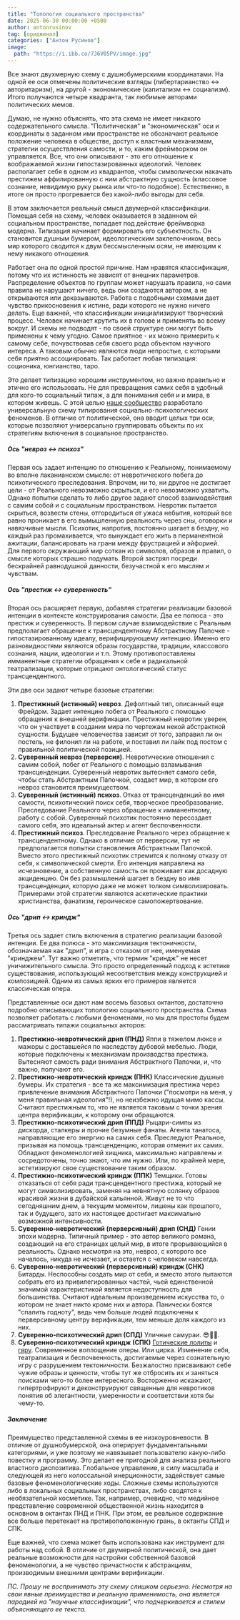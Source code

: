 ```yaml
---
title: "Топология социального пространства"
date: 2025-06-30 00:00:00 +0500
author: antonrusinov
tag: [ориджинал]
categories: ["Антон Русинов"]
image:
  path: "https://i.ibb.co/7J6V05PV/image.jpg"
---
```


Все знают двухмерную схему с душнобумерскими координатами. На одной ее оси отмечены политические взгляды (либертарианство <-> авторитаризм), на другой - экономические (капитализм <-> социализм). Итого получаются четыре квадранта, так любимые авторами политических мемов.

Думаю, не нужно объяснять, что эта схема не имеет никакого содержательного смысла. "Политическая" и "экономическая" оси и координаты в заданном ими пространстве не обозначают реальное положение человека в обществе, доступ к властным механизмам, стратегии осуществления самости, и то, каким фреймворком он управляется. Все, что они описывают - это его отношение к воображаемой жизни гипостазированных идеологий. Человек располагает себя в одном из квадрантов, чтобы символически накачать престижем аффилированную с ним абстрактную сущность (классовое сознание, невидимую руку рынка или что-то подобное). Естественно, в итоге он просто прогревается без какой-либо выгоды для себя.

В этом заключается реальный смысл двумерной классификации. Помещая себя на схему, человек оказывается в заданном ей социальном пространстве, попадает под действие фреймворка модерна. Типизация начинает формировать его субъектность. Он становится душным бумером, идеологическим заклепочником, весь мир которого сводится к двум бессмысленным осям, не имеющим к нему никакого отношения.

Работает она по одной простой причине. Нам нравятся классификация, потому что их истинность не зависят от внешних параметров. Распределение объектов по группам может нарушать правила, но сами правила не нарушают ничего, ведь они создаются автором, а не открываются или доказываются. Работа с подобными схемами дает чувство прикосновения к истине, ради которого не нужно ничего делать. Еще важней, что классификации инициализируют творческий процесс. Человек начинает крутить их в голове и применять во всему вокруг. И схемы не подводят - по своей структуре они могут быть применены к чему угодно. Самое приятное - их можно примерить к самому себе, почувствовав себя своего рода объектом научного интереса. А таковым обычно являются люди непростые, с которыми себя приятно ассоциировать. Так работает любая типизация: соционика, юнгианство, таро.

Это делает типизацию хорошим инструментом, но важно правильно и этично его использовать. Не для превращения самих себя в удобный для кого-то социальный типаж, а для понимания себя и и мира, в котором живешь. С этой целью [наше сообщество](https://t.me/hyperlodge) разработало универсальную схему типирования социально-психологических феноменов. В отличие от политической, она вводит целых три оси, которые позволяют универсально группировать объекты по их стратегиям включения в социальное пространство.
##### Ось "невроз <-> психоз"
Первая ось задает интенцию по отношению к Реальному, понимаемому во вполне лаканианском смысле: от невротического побега до психотического преследования. Впрочем, ни то, ни другое не достигает цели - от Реального невозможно скрыться, и его невозможно ухватить. Однако попытки сделать то либо другое задают способ взаимодействия с самим собой и с социальным пространством. Невротик пытается скрыться, возвести стены, отгородиться от ужаса небытия, который все равно проникает в его вымышленную реальность через сны, оговорки и навязчивые мысли. Психотик, напротив, постоянно шагает в бездну, но каждый раз промахивается, что вынуждает его жить в перманентной ажитации, балансировать на грани между фрустрацией и эйфорией. Для первого окружающий мир соткан из символов, образов и правил, о смысле которых страшно подумать. Второй застрял посреди бескрайней равнодушной данности, безучастной к его мыслям и чувствам.
##### Ось "престиж <-> суверенность"
Вторая ось расширяет первую, добавляя стратегии реализации базовой интенции в контексте конструирования самости. Два ее полюса - это престиж и суверенность. В первом случае взаимодействие с Реальным предполагает обращение к трансцендентному Абстрактному Папочке - гипостазированному идеалу, верифицирующему интенцию. Именно его разновидностями являются образы государства, традиции, классового сознания, нации, идеологии и т.п. Этому противопоставлены имманентные стратегии обращения к себе и радикальной театрализации, которые отрицают онтологический статус трансцендентного.

Эти две оси задают четыре базовые стратегии:
1. **Престижный (истинный) невроз**. Дефолтный тип, описанный еще Фрейдом. Задает интенцию побега от Реального с помощью обращения к внешней верификации. Престижный невротик уверен, что он участвует в создании мира по чертежам некой абстрактной сущности. Будущее человечества зависит от того, заправил ли он постель, не филонил ли на работе, и поставил ли лайк под постом с правильной политической позицией.
2. **Суверенный невроз (перверсия)**. Невротические отношения с самим собой, побег от Реального с помощью взламывания трансценденции. Суверенный невротик вытесняет самого себя, чтобы стать Абстрактным Папочкой, создает мир, в котором его невроз становится преимуществом.
3. **Суверенный (истинный) психоз**. Отказ от трансценденций во имя самости, психотический поиск себя, творческое преобразование. Преследование Реального через обращение к имманентному, работу с собой. Суверенный психотик постоянно пересоздает самого себя, это идеальный актер и агент беспочвенности.
4. **Престижный психоз**. Преследование Реального через обращение к трансцендентному. Однако в отличие от перверсии, тут не предполагается попытки становления Абстрактным Папочкой. Вместо этого престижный психотик стремится к полному отказу от себя, к символической смерти. Его интенция направлена на исчезновение, а собственную самость он проживает как досадную акциденцию. Он без размышлений шагает в бездну во имя трансценденции, которую даже не может толком символизировать. Примерами этой стратегии являются аскетические практики христианства, фанатизм, героическое самопожертвование.
##### Ось "дрип <-> криндж"
Третья ось задает стиль включения в стратегию реализации базовой интенции. Ее два полюса - это максимизация тектоничности, обозначаемая как "дрип", и игра с отказом от нее, именуемая "кринджем". Тут важно отметить, что термин "криндж" не несет уничижительного смысла. Это просто определенный подход к эстетике существования, использующий несоответствия между конструкцией и композицией. Одним из самых ярких его примеров является классическая опера.

Представленные оси дают нам восемь базовых октантов, достаточно подробно описывающих топологию социального пространства. Схема позволяет работать с любыми феноменами, но мы для простоты будем рассматривать типажи социальных акторов:
1. **Престижно-невротический дрип (ПНД)**
   Яппи в тяжелом люксе и мажоры с доставшейся по наследству дубовой мебелью. Люди, которые подключены к механизмам производства престижа. Вытесняют самость ради внимания Абстрактного Папочки, и, что важно, получают его.
2. **Престижно-невротический криндж (ПНК)**
   Классические душные бумеры. Их стратегия - все та же максимизация престижа через привлечение внимания Абстрактного Папочки ("посмотри на меня, у меня правильная идеология"!), но неизбежно идущая мимо кассы. Считают престижным то, что не является таковым с точки зрения центра верификации, к которому они обращаются.
3. **Престижно-психотический дрип (ППД)**
   Рыцари-симпы из дискорда, сталкеры и прочие безумные фанаты. Агента танатоса, направляющие его энергию на самих себя. Преследуют Реальное, призывая на помощь трансценденцию, которая отменит их самих. Обладают феноменологией хищника, максимально направлены и сосредоточены, точно знают, что им нужно. Или, по крайней мере, эстетизируют свое существование таким образом.
4. **Престижно-психотический криндж (ППК)**
   Темщики. Готовы отказаться от себя ради трансцендентного престижа, который не могут символизировать, заменяя на невнятную солянку образов красивой жизни в дубайской кальянной. Живут не то что сегодняшним днем, а текущим моментом, лишены как прошлого, так и будущего, зато их настоящее достигает максимально возможной интенсивности.
5. **Суверенно-невротический (перверсивный) дрип (СНД)**
   Гении эпохи модерна. Типичный пример - это автор великого романа, создающий на его страницах целый мир, в итоге прорывающийся в реальность. Однако несмотря на это, невроз, с которого все началось, никуда не исчезает, и остается с человеком навсегда.
6. **Суверенно-невротический (перверсивный) криндж (СНК)**
   Битарды. Неспособны создать мир от себя, и вместо этого пытаются собрать его из привилегированных частей, чьей единственной значимой характеристикой является недоступность для большинства. Считают идеальным произведением искусства то, о котором не знает никто кроме них и автора. Панически боятся "спалить годноту", ведь чем больше людей подключены к перверсивному центру верификации, тем меньше доля каждого из них.
7. **Суверенно-психотический дрип (СПД)**
   Уличные самураи. 😎👌🏻.
8. **Суверенно-психотический криндж (СПК)**
   [Готические лолиты](https://hypercatalog.ru/posts/piter-gothic-lolita/) и [гяру](https://hypercatalog.ru/posts/Japan-idols/). Современное воплощение оперы. Или цирка. Изменение себя, театрализация и беспочвенность, достигаемые через сознательную игру с разрушением тектоничности. Безжалостно присваивают себе чужие образы и ценности, чтобы тут же отбросить их и заняться поисками чего-то более интересного. Восторженно искажают, гипертрофируют и деконструируют священные для невротиков понятия об элегантности, умеренности и соответствии хотя бы чему-то.
##### Заключение
Преимущество представленной схемы в ее низкоуровневости. В отличие от душнобумерской, она оперирует фундаментальными категориями, и уже поэтому не навязывает пользователю какую-либо повестку и программу. Это делает ее пригодной для анализа реального властного диспозитива. Глобальное управление, в силу масштаба и следующей из него колоссальной инерционности, задействует самые базовые феноменологические ходы. Сложные схемы используются либо в локальных социальных пространствах, либо сводятся к необязательной косметике. Так, например, очевидно, что медийное представление современной общественной жизнь находится в основном в октантах ПНД и ПНК. При этом, ее реальное содержание все больше перетекает на противоположенную грань, в октанты СПД и СПК.

Еще важней, что схема может быть использована как инструмент для работы над собой. В отличие от двумерной политической, она дает реальные возможности для настройки собственной базовой феноменологии, а не чувство причастности к абстракциям, производимым внешними центрами верификации.

*ПС. Прошу не воспринимать эту схему слишком серьезно. Несмотря на свои явные преимущества и реальную применимость, она является пародией на "научные классификации", что подчеркивается и стилем объясняющего ее текста.*
